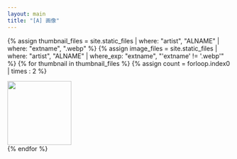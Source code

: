 ```yaml
---
layout: main
title: "[A] 画像"
---
```


{% assign thumbnail_files = site.static_files | where: "artist", "ALNAME" | where: "extname", ".webp" %}
{% assign image_files = site.static_files | where: "artist", "ALNAME" | where_exp: "extname", "'extname' != '.webp'" %}
{% for thumbnail in thumbnail_files %}
{% assign count = forloop.index0  | times : 2 %}
<div class="item">
  <a href="{{ image_files[count].path }}">
    <img src="{{ thumbnail.path }}"  height="144" loading="lazy">
  </a>
  <label for=""></label>
</div>
{% endfor %}

